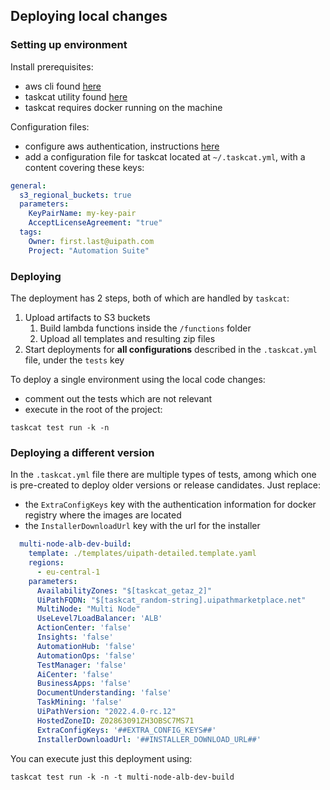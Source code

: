 
## Deploying local changes

### Setting up environment

Install prerequisites:
- aws cli found [here](https://docs.aws.amazon.com/cli/latest/userguide/getting-started-install.html)
- taskcat utility found [here](https://aws-ia.github.io/taskcat/docs/INSTALLATION/)
- taskcat requires docker running on the machine

Configuration files:
- configure aws authentication, instructions [here](https://docs.aws.amazon.com/cli/latest/userguide/cli-configure-files.html)
- add a configuration file for taskcat located at `~/.taskcat.yml`, with a content covering these keys: 
```yaml
general:
  s3_regional_buckets: true
  parameters:
    KeyPairName: my-key-pair
    AcceptLicenseAgreement: "true"
  tags:
    Owner: first.last@uipath.com
    Project: "Automation Suite"
```

### Deploying

The deployment has 2 steps, both of which are handled by `taskcat`:
1. Upload artifacts to S3 buckets
   1. Build lambda functions inside the `/functions` folder
   2. Upload all templates and resulting zip files
2. Start deployments for **all configurations** described in the `.taskcat.yml` file, under the `tests` key

To deploy a single environment using the local code changes:
- comment out the tests which are not relevant
- execute in the root of the project:

```shell
taskcat test run -k -n
```

### Deploying a different version

In the `.taskcat.yml` file there are multiple types of tests, among which one is pre-created to deploy older versions or release candidates.
Just replace:
- the `ExtraConfigKeys` key with the authentication information for docker registry where the images are located
- the `InstallerDownloadUrl` key with the url for the installer

```yaml
  multi-node-alb-dev-build:
    template: ./templates/uipath-detailed.template.yaml
    regions:
      - eu-central-1
    parameters:
      AvailabilityZones: "$[taskcat_getaz_2]"
      UiPathFQDN: "$[taskcat_random-string].uipathmarketplace.net"
      MultiNode: "Multi Node"
      UseLevel7LoadBalancer: 'ALB'
      ActionCenter: 'false'
      Insights: 'false'
      AutomationHub: 'false'
      AutomationOps: 'false'
      TestManager: 'false'
      AiCenter: 'false'
      BusinessApps: 'false'
      DocumentUnderstanding: 'false'
      TaskMining: 'false'
      UiPathVersion: "2022.4.0-rc.12"
      HostedZoneID: Z02863091ZH3OBSC7MS71
      ExtraConfigKeys: '##EXTRA_CONFIG_KEYS##'
      InstallerDownloadUrl: '##INSTALLER_DOWNLOAD_URL##'
```

You can execute just this deployment using:
```shell
taskcat test run -k -n -t multi-node-alb-dev-build
```
